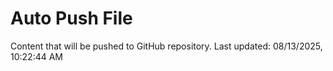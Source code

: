# Auto Push File

Content that will be pushed to GitHub repository.
Last updated: 08/13/2025, 10:22:44 AM